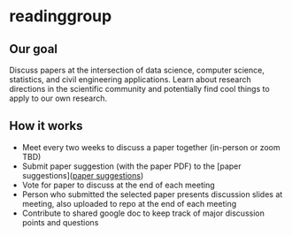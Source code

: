 # readinggroup

## Our goal
Discuss papers at the intersection of data science, computer science, statistics, and civil engineering applications. Learn about research directions in the scientific community and potentially find cool things to apply to our own research. 

## How it works
- Meet every two weeks to discuss a paper together (in-person or zoom TBD)
- Submit paper suggestion (with the paper PDF) to the [paper suggestions]([paper suggestions](https://github.com/jaewonsaw/readinggroup/tree/main/paper%20suggestions))
- Vote for paper to discuss at the end of each meeting
- Person who submitted the selected paper presents discussion slides at meeting, also uploaded to repo at the end of each meeting
- Contribute to shared google doc to keep track of major discussion points and questions
